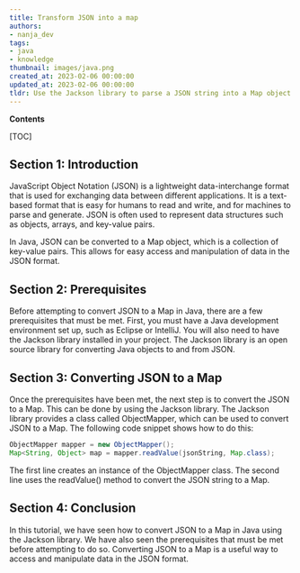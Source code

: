 ```yaml
---
title: Transform JSON into a map
authors:
- nanja_dev
tags:
- java
- knowledge
thumbnail: images/java.png
created_at: 2023-02-06 00:00:00
updated_at: 2023-02-06 00:00:00
tldr: Use the Jackson library to parse a JSON string into a Map object.
---
```


**Contents**

[TOC]

## Section 1: Introduction

JavaScript Object Notation (JSON) is a lightweight data-interchange format that is used for exchanging data between different applications. It is a text-based format that is easy for humans to read and write, and for machines to parse and generate. JSON is often used to represent data structures such as objects, arrays, and key-value pairs.

In Java, JSON can be converted to a Map object, which is a collection of key-value pairs. This allows for easy access and manipulation of data in the JSON format.

## Section 2: Prerequisites

Before attempting to convert JSON to a Map in Java, there are a few prerequisites that must be met. First, you must have a Java development environment set up, such as Eclipse or IntelliJ. You will also need to have the Jackson library installed in your project. The Jackson library is an open source library for converting Java objects to and from JSON.

## Section 3: Converting JSON to a Map

Once the prerequisites have been met, the next step is to convert the JSON to a Map. This can be done by using the Jackson library. The Jackson library provides a class called ObjectMapper, which can be used to convert JSON to a Map. The following code snippet shows how to do this:

```java
ObjectMapper mapper = new ObjectMapper();
Map<String, Object> map = mapper.readValue(jsonString, Map.class);
```

The first line creates an instance of the ObjectMapper class. The second line uses the readValue() method to convert the JSON string to a Map.

## Section 4: Conclusion

In this tutorial, we have seen how to convert JSON to a Map in Java using the Jackson library. We have also seen the prerequisites that must be met before attempting to do so. Converting JSON to a Map is a useful way to access and manipulate data in the JSON format.
